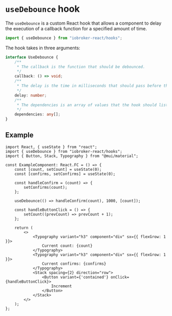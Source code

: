 # `useDebounce` hook

The `useDebounce` is a custom React hook that allows a component to delay the execution of a callback function for a specified amount of time.

```ts
import { useDebounce } from "iobroker-react/hooks";
```
The hook takes in three arguments:

```ts
interface UseDebounce {
	/**
	 * The callback is the function that should be debounced.
	 */
	callback: () => void;
	/**
	 * The delay is the time in milliseconds that should pass before the callback is invoked.
	 */
	delay: number;
	/**
	 * The dependencies is an array of values that the hook should listen to for changes and re-run the callback if any of the changes.
	 */
	dependencies: any[];
}
```

## Example

```tsx
import React, { useState } from "react";
import { useDebounce } from "iobroker-react/hooks";
import { Button, Stack, Typography } from "@mui/material";

const ExampleComponent: React.FC = () => {
	const [count, setCount] = useState(0);
	const [confirms, setConfirms] = useState(0);

	const handleConfirm = (count) => {
		setConfirms(count);
	};

	useDebounce(() => handleConfirm(count), 1000, [count]);

	const handleButtonClick = () => {
		setCount((prevCount) => prevCount + 1);
	};

	return (
		<>
			<Typography variant="h3" component="div" sx={{ flexGrow: 1 }}>
				Current count: {count}
			</Typography>
			<Typography variant="h3" component="div" sx={{ flexGrow: 1 }}>
				Current confirms: {confirms}
			</Typography>
			<Stack spacing={2} direction="row">
				<Button variant={'contained'} onClick={handleButtonClick}>
					Increment
				</Button>
			</Stack>
		</>
	);
};
```

